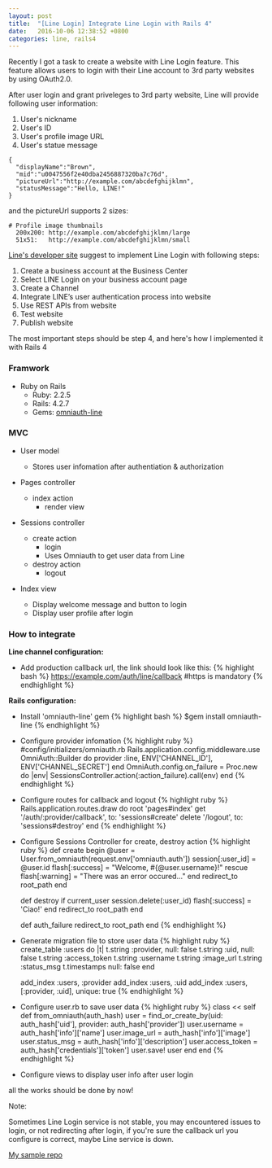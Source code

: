 ```yaml
---
layout: post
title:  "[Line Login] Integrate Line Login with Rails 4"
date:   2016-10-06 12:38:52 +0800
categories: line, rails4
---
```


Recently I got a task to create a website with Line Login feature. This feature allows users to login with their Line account to 3rd party websites by using OAuth2.0.

After user login and grant priveleges to 3rd party website, Line will provide following user information:

1. User's nickname
2. User's ID
3. User's profile image URL
4. User's statue message 

```
{
  "displayName":"Brown",
  "mid":"u0047556f2e40dba2456887320ba7c76d",
  "pictureUrl":"http://example.com/abcdefghijklmn",
  "statusMessage":"Hello, LINE!"
}
```

and the pictureUrl supports 2 sizes:

```
# Profile image thumbnails
  200x200: http://example.com/abcdefghijklmn/large
  51x51:   http://example.com/abcdefghijklmn/small

```

[Line's developer site](https://developers.line.me/) suggest to implement Line Login with following steps:

1. Create a business account at the Business Center
2. Select LINE Login on your business account page
3. Create a Channel 
4. Integrate LINE’s user authentication process into website
5. Use REST APIs from website
6. Test website
7. Publish website

The most important steps should be step 4, and here's
how I implemented it with Rails 4

### Framwork

- Ruby on Rails
  - Ruby:  2.2.5
  - Rails: 4.2.7
  - Gems: [omniauth-line](https://github.com/kazasiki/omniauth-line)

### MVC
- User model
  - Stores user infomation after authentiation & authorization

- Pages controller
  - index action
    - render view 

- Sessions controller
  - create action
      - login 
      - Uses Omniauth to get user data from Line
  - destroy action
      - logout

- Index view
  - Display welcome message and button to login
  - Display user profile after login

### How to integrate
**Line channel configuration:**

- Add production callback url, the link should look like this:
  {% highlight bash %}
  https://example.com/auth/line/callback
  #https is mandatory
  {% endhighlight %}

**Rails configuration:**

- Install 'omniauth-line' gem
  {% highlight bash %}
  $gem install omniauth-line
  {% endhighlight %}
  
- Configure provider infomation 
  {% highlight ruby %}
  #config/initializers/omniauth.rb
  Rails.application.config.middleware.use OmniAuth::Builder do
    provider :line, ENV['CHANNEL_ID'], ENV['CHANNEL_SECRET']
  end
  OmniAuth.config.on_failure = Proc.new do |env|
    SessionsController.action(:action_failure).call(env)
  end
  {% endhighlight %}
  
- Configure routes for callback and logout
  {% highlight ruby %}
  Rails.application.routes.draw do
    root 'pages#index'
    get '/auth/:provider/callback', to: 'sessions#create'
    delete '/logout', to: 'sessions#destroy'
  end
  {% endhighlight %}
  
- Configure Sessions Controller for create, destroy action
  {% highlight ruby %}
  def create
    begin
      @user = User.from_omniauth(request.env['omniauth.auth'])
      session[:user_id] = @user.id
      flash[:success] = "Welcome, #{@user.username}!"
    rescue
      flash[:warning] = "There was an error occured..."
    end
    redirect_to root_path
  end

  def destroy
    if current_user
      session.delete(:user_id)
      flash[:success] = 'Ciao!'
    end
    redirect_to root_path
  end

  def auth_failure
    redirect_to root_path
  end
  {% endhighlight %}

- Generate migration file to store user data
  {% highlight ruby %}
  create_table :users do |t|
    t.string :provider, null: false
    t.string :uid, null: false
    t.string :access_token
    t.string :username
    t.string :image_url
    t.string :status_msg
    t.timestamps null: false
  end

  add_index :users, :provider
  add_index :users, :uid
  add_index :users, [:provider, :uid], unique: true
  {% endhighlight %}
- Configure user.rb to save user data
  {% highlight ruby %}
  class << self
    def from_omniauth(auth_hash)
      user = find_or_create_by(uid: auth_hash['uid'], provider: auth_hash['provider'])
      user.username = auth_hash['info']['name']
      user.image_url = auth_hash['info']['image']
      user.status_msg = auth_hash['info']['description']
      user.access_token = auth_hash['credentials']['token']
      user.save!
      user
    end
  end
  {% endhighlight %}
- Configure views to display user info after user login

all the works should be done by now!


Note:

Sometimes Line Login service is not stable, you may encountered issues to login, or not redirecting after login, if you're sure the callback url you configure is correct, maybe Line service is down.


[My sample repo](https://github.com/elsalau/line-login-demo)


